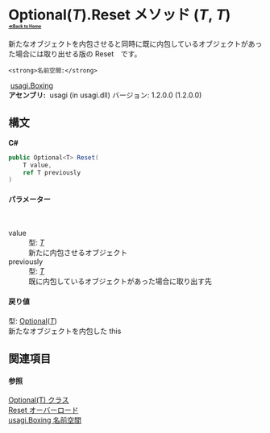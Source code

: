 # Optional(*T*).Reset メソッド (*T*, *T*)<div style="font-size:30%"><a href="https://github.com/usagi/usagi.cs/blob/master/docs/Home.md">≪Back to Home</a></div> 

新たなオブジェクトを内包させると同時に既に内包しているオブジェクトがあった場合には取り出せる版の Reset　です。


    <strong>名前空間:</strong>
&nbsp;<a href="N_usagi_Boxing.md">usagi.Boxing</a><br /><strong>アセンブリ:</strong>
&nbsp;usagi (in usagi.dll) バージョン: 1.2.0.0 (1.2.0.0)

## 構文

**C#**<br />
``` C#
public Optional<T> Reset(
	T value,
	ref T previously
)
```


#### パラメーター
&nbsp;<dl><dt>value</dt><dd>型: <a href="T_usagi_Boxing_Optional_1.md">*T*</a><br />新たに内包させるオブジェクト</dd><dt>previously</dt><dd>型: <a href="T_usagi_Boxing_Optional_1.md">*T*</a><br />既に内包しているオブジェクトがあった場合に取り出す先</dd></dl>

#### 戻り値
型: <a href="T_usagi_Boxing_Optional_1.md">Optional</a>(<a href="T_usagi_Boxing_Optional_1.md">*T*</a>)<br />新たなオブジェクトを内包した this

## 関連項目


#### 参照
<a href="T_usagi_Boxing_Optional_1.md">Optional(T) クラス</a><br /><a href="Overload_usagi_Boxing_Optional_1_Reset.md">Reset オーバーロード</a><br /><a href="N_usagi_Boxing.md">usagi.Boxing 名前空間</a><br />